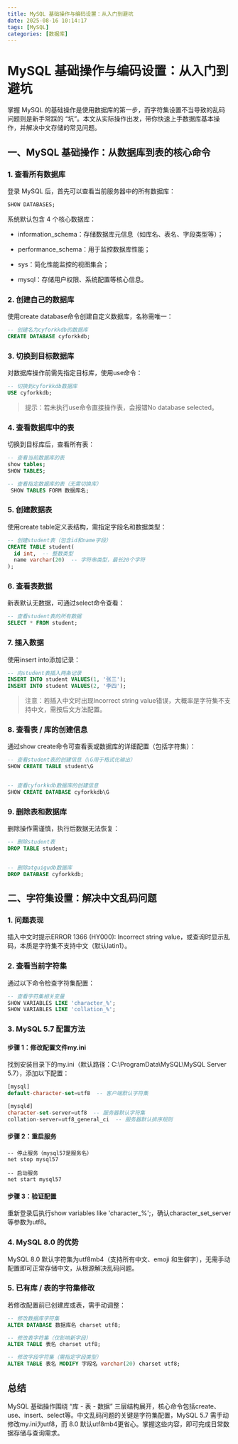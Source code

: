 ```yaml
---
title: MySQL 基础操作与编码设置：从入门到避坑
date: 2025-08-16 10:14:17
tags: [MySQL]
categories: [数据库]
---
```

# MySQL 基础操作与编码设置：从入门到避坑

掌握 MySQL 的基础操作是使用数据库的第一步，而字符集设置不当导致的乱码问题则是新手常踩的 “坑”。本文从实际操作出发，带你快速上手数据库基本操作，并解决中文存储的常见问题。

## 一、MySQL 基础操作：从数据库到表的核心命令

### 1. 查看所有数据库

登录 MySQL 后，首先可以查看当前服务器中的所有数据库：

```sql
SHOW DATABASES;
```

系统默认包含 4 个核心数据库：

- information_schema：存储数据库元信息（如库名、表名、字段类型等）；

- performance_schema：用于监控数据库性能；

- sys：简化性能监控的视图集合；

- mysql：存储用户权限、系统配置等核心信息。

### 2. 创建自己的数据库

使用create database命令创建自定义数据库，名称需唯一：

```sql
-- 创建名为cyforkkdb的数据库
CREATE DATABASE cyforkkdb;
```

### 3. 切换到目标数据库

对数据库操作前需先指定目标库，使用use命令：

```sql
-- 切换到cyforkkdb数据库
USE cyforkkdb;
```

> 提示：若未执行use命令直接操作表，会报错No database selected。

### 4. 查看数据库中的表

切换到目标库后，查看所有表：

```SQL
-- 查看当前数据库的表
show tables;
SHOW TABLES;

-- 查看指定数据库的表（无需切换库）
 SHOW TABLES FORM 数据库名;
```

### 5. 创建数据表

使用create table定义表结构，需指定字段名和数据类型：

```sql
-- 创建student表（包含id和name字段）
CREATE TABLE student(
  id int,  -- 整数类型
  name varchar(20)  -- 字符串类型，最长20个字符
);

```

### 6. 查看表数据

新表默认无数据，可通过select命令查看：

```sql
-- 查看student表的所有数据
SELECT * FROM student;

```

### 7. 插入数据

使用insert into添加记录：

```sql
-- 向student表插入两条记录
INSERT INTO student VALUES(1, '张三');
INSERT INTO student VALUES(2, '李四');

```

> 注意：若插入中文时出现Incorrect string value错误，大概率是字符集不支持中文，需按后文方法配置。

### 8. 查看表 / 库的创建信息

通过show create命令可查看表或数据库的详细配置（包括字符集）：

```sql
-- 查看student表的创建信息（\G用于格式化输出）
SHOW CREATE TABLE student\G


-- 查看cyforkkdb数据库的创建信息
SHOW CREATE DATABASE cyforkkdb\G
```

### 9. 删除表和数据库

删除操作需谨慎，执行后数据无法恢复：

```sql
-- 删除student表
DROP TABLE student;


-- 删除atguigudb数据库
DROP DATABASE cyforkkdb;
```

## 二、字符集设置：解决中文乱码问题

### 1. 问题表现

插入中文时提示ERROR 1366 (HY000): Incorrect string value，或查询时显示乱码，本质是字符集不支持中文（默认latin1）。

### 2. 查看当前字符集

通过以下命令检查字符集配置：

```sql
-- 查看字符集相关变量
SHOW VARIABLES LIKE 'character_%';
SHOW VARIABLES LIKE 'collation_%';
```

### 3. MySQL 5.7 配置方法

#### 步骤 1：修改配置文件my.ini

找到安装目录下的my.ini（默认路径：C:\ProgramData\MySQL\MySQL Server 5.7），添加以下配置：

```sql
[mysql]
default-character-set=utf8  -- 客户端默认字符集

[mysqld]
character-set-server=utf8  -- 服务器默认字符集
collation-server=utf8_general_ci  -- 服务器默认排序规则
```

#### 步骤 2：重启服务

```
-- 停止服务（mysql57是服务名）
net stop mysql57

-- 启动服务
net start mysql57
```

#### 步骤 3：验证配置

重新登录后执行show variables like 'character_%';，确认character_set_server等参数为utf8。

### 4. MySQL 8.0 的优势

MySQL 8.0 默认字符集为utf8mb4（支持所有中文、emoji 和生僻字），无需手动配置即可正常存储中文，从根源解决乱码问题。

### 5. 已有库 / 表的字符集修改

若修改配置前已创建库或表，需手动调整：

```sql
-- 修改数据库字符集
ALTER DATABASE 数据库名 charset utf8;

-- 修改表字符集（仅影响新字段）
ALTER TABLE 表名 charset utf8;

-- 修改字段字符集（需指定字段类型）
ALTER TABLE 表名 MODIFY 字段名 varchar(20) charset utf8;
```

## 总结

MySQL 基础操作围绕 “库 - 表 - 数据” 三层结构展开，核心命令包括create、use、insert、select等。中文乱码问题的关键是字符集配置，MySQL 5.7 需手动修改my.ini为utf8，而 8.0 默认utf8mb4更省心。掌握这些内容，即可完成日常数据存储与查询需求。